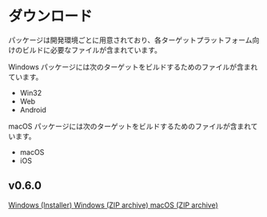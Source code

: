 ダウンロード
====================

パッケージは開発環境ごとに用意されており、各ターゲットプラットフォーム向けのビルドに必要なファイルが含まれています。

Windows パッケージには次のターゲットをビルドするためのファイルが含まれています。
- Win32
- Web
- Android

macOS パッケージには次のターゲットをビルドするためのファイルが含まれています。
- macOS
- iOS


v0.6.0
--------

<a href="http://nnmy.sakura.ne.jp/archive/lumino/0.6.0/Lumino-0.6.0-Windows.msi" class="button">
  <i class="glyphicon glyphicon-download"></i>Windows (Installer)
</a>

<a href="http://nnmy.sakura.ne.jp/archive/lumino/0.6.0/Lumino-0.6.0-Windows.zip" class="button">
  <i class="glyphicon glyphicon-download"></i>Windows (ZIP archive)
</a>

<a href="http://nnmy.sakura.ne.jp/archive/lumino/0.6.0/Lumino-0.6.0-macOS.zip" class="button">
  <i class="glyphicon glyphicon-download"></i>macOS (ZIP archive)
</a>
